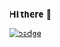 ### Hi there 👋

[![badge](http://42.194.215.185:8008/mirrors/get/FATE-Board/badge.svg)](http://42.194.215.185:8008/mirrors/get/FATE-Board/badge.svg)
<!--
**weiwee/weiwee** is a ✨ _special_ ✨ repository because its `README.md` (this file) appears on your GitHub profile.

Here are some ideas to get you started:

- 🔭 I’m currently working on ...
- 🌱 I’m currently learning ...
- 👯 I’m looking to collaborate on ...
- 🤔 I’m looking for help with ...
- 💬 Ask me about ...
- 📫 How to reach me: ...
- 😄 Pronouns: ...
- ⚡ Fun fact: ...
-->
